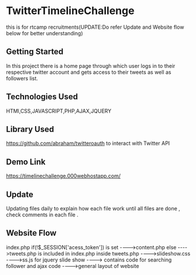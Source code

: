 # TwitterTimelineChallenge
this is for rtcamp recruitments(UPDATE:Do refer Update and Website flow below for better understanding)
## Getting Started
In this project there is a home page through which user logs in to their respective twitter account and gets access to their tweets as well as followers list.
## Technologies Used 
HTMl,CSS,JAVASCRIPT,PHP,AJAX,JQUERY
## Library Used
https://github.com/abraham/twitteroauth to interact with Twitter API
## Demo Link
https://timelinechallenge.000webhostapp.com/
## Update 
Updating files daily to explain how each file work until all files are done , check comments in each file .
## Website Flow
index.php 
   if(!$_SESSION['acess_token']) is set
        ---->content.php
   else 
        ---->tweets.php is included in index.php
             inside tweets.php
                   ---->slideshow.css
                   ---->ss.js for jquery slide show
                   ----><script></script> contains code for searching follower and ajax code 
                   ---->general layout of website

